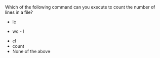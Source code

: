 Which of the following command can you execute to count the number of lines in a file?
*	lc
+ wc - l 
* cl
* count
*	None of the above
